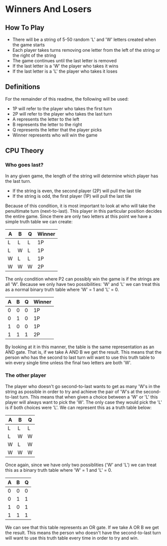 
# Winners And Losers

## How To Play
- There will be a string of 5-50 random 'L' and 'W' letters created when the game starts
- Each player takes turns removing one letter from the left of the string or the right of the string
- The game continues until the last letter is removed
- If the last letter is a 'W' the player who takes it wins
- If the last letter is a 'L' the player who takes it loses

## Definitions

For the remainder of this readme, the following will be used:
- 1P will refer to the player who takes the first turn
- 2P will refer to the player who takes the last turn
- A represents the letter to the left
- B represents the letter to the right
- Q represents the letter that the player picks
- Winner represents who will win the game

## CPU Theory

### Who goes last?
In any given game, the length of the string will determine which player has the last turn.
- If the string is even, the second player (2P) will pull the last tile
- If the string is odd, the first player (1P) will pull the last tile

Because of this condition, it is most important to look at who will take the penultimate turn (next-to-last). This player in this particular position decides the entire game.  Since there are only two letters at this point we have a simple truth table we can create:

|A|B|Q|Winner|
|-|-|-|------|
|L|L|L|1P    |
|L|W|L|1P    |
|W|L|L|1P    |
|W|W|W|2P    |

The only condition where P2 can possibly win the game is if the strings are all 'W'.  Because we only have two possibilities: 'W' and 'L' we can treat this as a normal binary truth table where 'W' = 1 and 'L' = 0.

|A|B|Q|Winner|
|-|-|-|------|
|0|0|0|1P    |
|0|1|0|1P    |
|1|0|0|1P    |
|1|1|1|2P    |

By looking at it in this manner, the table is the same representation as an AND gate.  That is, if we take A AND B we get the result. This means that the person who has the second to last turn will want to use this truth table to win every single time unless the final two letters are both 'W'.

### The other player

The player who doesn't go second-to-last wants to get as many 'W's in the string as possible in order to try and achieve the pair of 'W's at the second-to-last turn.  This means that when given a choice between a 'W' or 'L' this player will always want to pick the 'W'.  The only case they would pick the 'L' is if both choices were 'L'.  We can represent this as a truth table below:

|A|B|Q|
|-|-|-|
|L|L|L|
|L|W|W|
|W|L|W|
|W|W|W|

Once again, since we have only two possiblities ('W' and 'L') we can treat this as a binary truth table where 'W' = 1 and 'L' = 0.

|A|B|Q|
|-|-|-|
|0|0|0|
|0|1|1|
|1|0|1|
|1|1|1|

We can see that this table represents an OR gate.  If we take A OR B we get the result.  This means the person who doesn't have the second-to-last turn will want to use this truth table every time in order to try and win.




